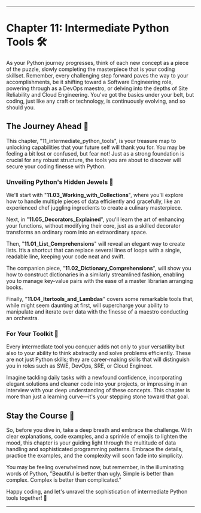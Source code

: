 ---

# Chapter 11: Intermediate Python Tools 🛠️

As your Python journey progresses, think of each new concept as a piece of the puzzle, slowly completing the masterpiece that is your coding skillset. Remember, every challenging step forward paves the way to your accomplishments, be it shifting toward a Software Engineering role, powering through as a DevOps maestro, or delving into the depths of Site Reliability and Cloud Engineering. You've got the basics under your belt, but coding, just like any craft or technology, is continuously evolving, and so should you.

## The Journey Ahead 🧭

This chapter, "11_intermediate_python_tools", is your treasure map to unlocking capabilities that your future self will thank you for. You may be feeling a bit lost or confused, but fear not! Just as a strong foundation is crucial for any robust structure, the tools you are about to discover will secure your coding finesse with Python.

### Unveiling Python's Hidden Jewels 💎

We'll start with "**11.03_Working_with_Collections**", where you'll explore how to handle multiple pieces of data efficiently and gracefully, like an experienced chef juggling ingredients to create a culinary masterpiece.

Next, in "**11.05_Decorators_Explained**", you'll learn the art of enhancing your functions, without modifying their core, just as a skilled decorator transforms an ordinary room into an extraordinary space.

Then, "**11.01_List_Comprehensions**" will reveal an elegant way to create lists. It’s a shortcut that can replace several lines of loops with a single, readable line, keeping your code neat and swift.

The companion piece, "**11.02_Dictionary_Comprehensions**", will show you how to construct dictionaries in a similarly streamlined fashion, enabling you to manage key-value pairs with the ease of a master librarian arranging books.

Finally, "**11.04_Itertools_and_Lambdas**" covers some remarkable tools that, while might seem daunting at first, will supercharge your ability to manipulate and iterate over data with the finesse of a maestro conducting an orchestra.

### For Your Toolkit 🔧

Every intermediate tool you conquer adds not only to your versatility but also to your ability to think abstractly and solve problems efficiently. These are not just Python skills; they are career-making skills that will distinguish you in roles such as SWE, DevOps, SRE, or Cloud Engineer. 

Imagine tackling daily tasks with a newfound confidence, incorporating elegant solutions and cleaner code into your projects, or impressing in an interview with your deep understanding of these concepts. This chapter is more than just a learning curve—it's your stepping stone toward that goal.

## Stay the Course 🏁

So, before you dive in, take a deep breath and embrace the challenge. With clear explanations, code examples, and a sprinkle of emojis to lighten the mood, this chapter is your guiding light through the multitude of data handling and sophisticated programming patterns. Embrace the details, practice the examples, and the complexity will soon fade into simplicity.

You may be feeling overwhelmed now, but remember, in the illuminating words of Python, "Beautiful is better than ugly. Simple is better than complex. Complex is better than complicated."

Happy coding, and let's unravel the sophistication of intermediate Python tools together! 🚀

---